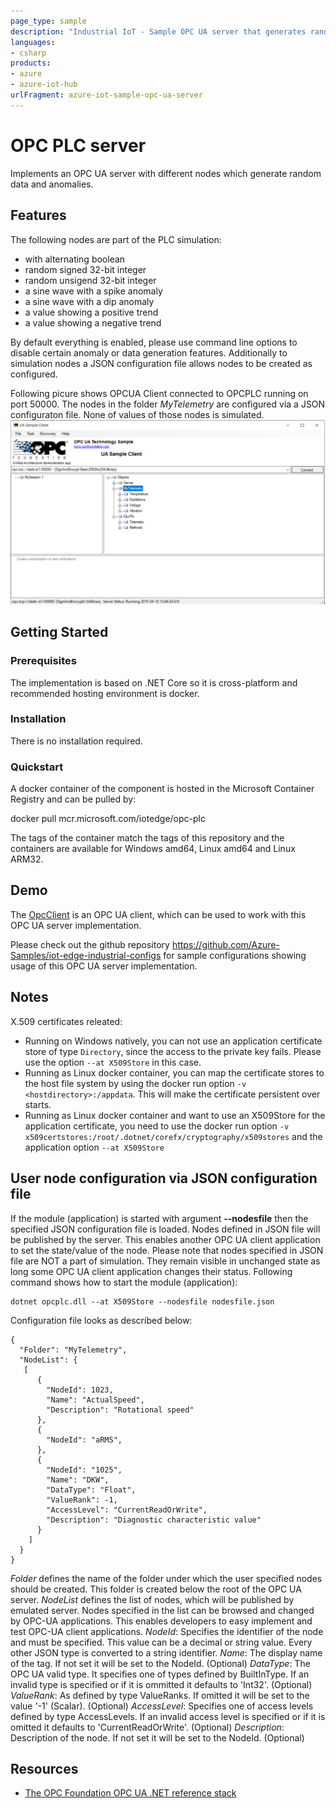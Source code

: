 ```yaml
---
page_type: sample
description: "Industrial IoT - Sample OPC UA server that generates random data and anomalies."
languages:
- csharp
products:
- azure
- azure-iot-hub
urlFragment: azure-iot-sample-opc-ua-server
---
```



# OPC PLC server
Implements an OPC UA server with different nodes which generate random data and anomalies.

## Features
The following nodes are part of the PLC simulation:
- with alternating boolean
- random signed 32-bit integer
- random unsigend 32-bit integer
- a sine wave with a spike anomaly
- a sine wave with a dip anomaly
- a value showing a positive trend
- a value showing a negative trend

By default everything is enabled, please use command line options to disable certain anomaly or data generation features.
Additionally to simulation nodes a JSON configuration file allows nodes to be created as configured.

Following picure shows OPCUA Client connected to OPCPLC running on port 50000. The nodes in the folder *MyTelemetry* are configured via a JSON configuraton file. None of values of those nodes is simulated.
![OPCUA Client](opcplc/images/OpcUAClient.png)

## Getting Started

### Prerequisites

The implementation is based on .NET Core so it is cross-platform and recommended hosting environment is docker.

### Installation

There is no installation required.

### Quickstart

A docker container of the component is hosted in the Microsoft Container Registry and can be pulled by:

docker pull mcr.microsoft.com/iotedge/opc-plc

The tags of the container match the tags of this repository and the containers are available for Windows amd64, Linux amd64 and Linux ARM32. 


## Demo

The [OpcClient](https://github.com/Azure-Samples/iot-edge-opc-client) is an OPC UA client, which can be used to work with this OPC UA server implementation.

Please check out the github repository https://github.com/Azure-Samples/iot-edge-industrial-configs for sample configurations showing usage of this OPC UA server implementation.


## Notes

X.509 certificates releated:

* Running on Windows natively, you can not use an application certificate store of type `Directory`, since the access to the private key fails. Please use the option `--at X509Store` in this case.
* Running as Linux docker container, you can map the certificate stores to the host file system by using the docker run option `-v <hostdirectory>:/appdata`. This will make the certificate persistent over starts.
* Running as Linux docker container and want to use an X509Store for the application certificate, you need to use the docker run option `-v x509certstores:/root/.dotnet/corefx/cryptography/x509stores` and the application option `--at X509Store`

## User node configuration via JSON configuration file
If the module (application) is started with argument **--nodesfile** then the specified JSON configuration file is loaded.
Nodes defined in JSON file will be published by the server. This enables another OPC UA client application to set the state/value of the node. Please note that nodes specified in JSON file are NOT a part of simulation. They remain visible in unchanged state as long some OPC UA client application changes their status.
Following command shows how to start the module (application):
~~~
dotnet opcplc.dll --at X509Store --nodesfile nodesfile.json
~~~
Configuration file looks as described below:
~~~
{
  "Folder": "MyTelemetry",
  "NodeList": {
   [
      {
        "NodeId": 1023,
        "Name": "ActualSpeed",
        "Description": "Rotational speed"
      },
      {
        "NodeId": "aRMS",
      },
      {
        "NodeId": "1025",
        "Name": "DKW",
        "DataType": "Float",
        "ValueRank": -1,
        "AccessLevel": "CurrentReadOrWrite",
        "Description": "Diagnostic characteristic value"
      }
    ]
  }
}
~~~
*Folder* defines the name of the folder under which the user specified nodes should be created. This folder is created below the root of the OPC UA server.
*NodeList* defines the list of nodes, which will be published by emulated server. Nodes specified in the list can be browsed and changed by OPC-UA applications. This enables developers to easy implement and test OPC-UA client applications.
*NodeId*: Specifies the identifier of the node and must be specified. This value can be a decimal or string value. Every other JSON type is converted to a string identifier.
*Name*: The display name of the tag. If not set it will be set to the NodeId. (Optional)
*DataType*: The OPC UA valid type. It specifies one of types defined by BuiltInType. If an invalid type is specified or if it is ommitted it defaults to 'Int32'. (Optional)
*ValueRank*: As defined by type ValueRanks. If omitted it will be set to the value '-1' (Scalar). (Optional)
*AccessLevel*: Specifies one of access levels defined by type AccessLevels. If an invalid access level is specified or if it is omitted it defaults to 'CurrentReadOrWrite'. (Optional)
*Description*: Description of the node.  If not set it will be set to the NodeId. (Optional)

## Resources

- [The OPC Foundation OPC UA .NET reference stack](https://github.com/OPCFoundation/UA-.NETStandard)
